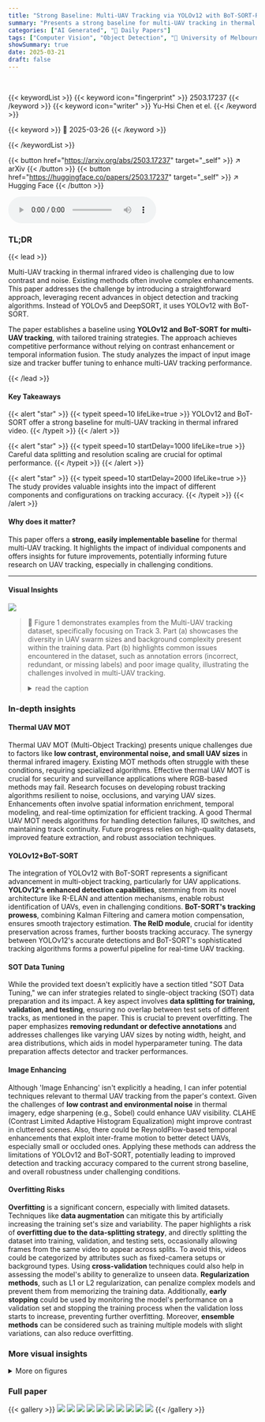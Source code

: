 ```yaml
---
title: "Strong Baseline: Multi-UAV Tracking via YOLOv12 with BoT-SORT-ReID"
summary: "Presents a strong baseline for multi-UAV tracking in thermal infrared video using YOLOv12 and BoT-SORT, achieving competitive results without complex enhancements."
categories: ["AI Generated", "🤗 Daily Papers"]
tags: ["Computer Vision", "Object Detection", "🏢 University of Melbourne",]
showSummary: true
date: 2025-03-21
draft: false
---
```


<br>

{{< keywordList >}}
{{< keyword icon="fingerprint" >}} 2503.17237 {{< /keyword >}}
{{< keyword icon="writer" >}} Yu-Hsi Chen et el. {{< /keyword >}}
 
{{< keyword >}} 🤗 2025-03-26 {{< /keyword >}}
 
{{< /keywordList >}}

{{< button href="https://arxiv.org/abs/2503.17237" target="_self" >}}
↗ arXiv
{{< /button >}}
{{< button href="https://huggingface.co/papers/2503.17237" target="_self" >}}
↗ Hugging Face
{{< /button >}}



<audio controls>
    <source src="https://ai-paper-reviewer.com/2503.17237/podcast.wav" type="audio/wav">
    Your browser does not support the audio element.
</audio>


### TL;DR


{{< lead >}}

Multi-UAV tracking in thermal infrared video is challenging due to low contrast and noise. Existing methods often involve complex enhancements. This paper addresses the challenge by introducing a straightforward approach, leveraging recent advances in object detection and tracking algorithms. Instead of YOLOv5 and DeepSORT, it uses YOLOv12 with BoT-SORT.



The paper establishes a baseline using **YOLOv12 and BoT-SORT for multi-UAV tracking**, with tailored training strategies. The approach achieves competitive performance without relying on contrast enhancement or temporal information fusion. The study analyzes the impact of input image size and tracker buffer tuning to enhance multi-UAV tracking performance.

{{< /lead >}}


#### Key Takeaways

{{< alert "star" >}}
{{< typeit speed=10 lifeLike=true >}} YOLOv12 and BoT-SORT offer a strong baseline for multi-UAV tracking in thermal infrared video. {{< /typeit >}}
{{< /alert >}}

{{< alert "star" >}}
{{< typeit speed=10 startDelay=1000 lifeLike=true >}} Careful data splitting and resolution scaling are crucial for optimal performance. {{< /typeit >}}
{{< /alert >}}

{{< alert "star" >}}
{{< typeit speed=10 startDelay=2000 lifeLike=true >}} The study provides valuable insights into the impact of different components and configurations on tracking accuracy. {{< /typeit >}}
{{< /alert >}}

#### Why does it matter?
This paper offers a **strong, easily implementable baseline** for thermal multi-UAV tracking. It highlights the impact of individual components and offers insights for future improvements, potentially informing future research on UAV tracking, especially in challenging conditions.

------
#### Visual Insights



![](https://arxiv.org/html/2503.17237/x1.png)

> 🔼 Figure 1 demonstrates examples from the Multi-UAV tracking dataset, specifically focusing on Track 3.  Part (a) showcases the diversity in UAV swarm sizes and background complexity present within the training data. Part (b) highlights common issues encountered in the dataset, such as annotation errors (incorrect, redundant, or missing labels) and poor image quality, illustrating the challenges involved in multi-UAV tracking.
> <details>
> <summary>read the caption</summary>
> Figure 1: Demonstration using training and testing data from Track 3. (a) Shows UAV swarms with varying sizes and backgrounds in the training data. (b) Highlights annotation errors and frame defects: MultiUAV-230 (train) has incorrect annotations, MultiUAV-256 (train) contains redundant annotations, MultiUAV-294 (train) has missed annotations, and MultiUAV-068 (test) includes a poor-quality frame.
> </details>







### In-depth insights


#### Thermal UAV MOT
Thermal UAV MOT (Multi-Object Tracking) presents unique challenges due to factors like **low contrast, environmental noise, and small UAV sizes** in thermal infrared imagery. Existing MOT methods often struggle with these conditions, requiring specialized algorithms. Effective thermal UAV MOT is crucial for security and surveillance applications where RGB-based methods may fail. Research focuses on developing robust tracking algorithms resilient to noise, occlusions, and varying UAV sizes. Enhancements often involve spatial information enrichment, temporal modeling, and real-time optimization for efficient tracking. A good Thermal UAV MOT needs algorithms for handling detection failures, ID switches, and maintaining track continuity. Future progress relies on high-quality datasets, improved feature extraction, and robust association techniques.

#### YOLOv12+BoT-SORT
The integration of YOLOv12 with BoT-SORT represents a significant advancement in multi-object tracking, particularly for UAV applications. **YOLOv12's enhanced detection capabilities**, stemming from its novel architecture like R-ELAN and attention mechanisms, enable robust identification of UAVs, even in challenging conditions. **BoT-SORT's tracking prowess**, combining Kalman Filtering and camera motion compensation, ensures smooth trajectory estimation. **The ReID module**, crucial for identity preservation across frames, further boosts tracking accuracy. The synergy between YOLOv12's accurate detections and BoT-SORT's sophisticated tracking algorithms forms a powerful pipeline for real-time UAV tracking.

#### SOT Data Tuning
While the provided text doesn't explicitly have a section titled "SOT Data Tuning," we can infer strategies related to single-object tracking (SOT) data preparation and its impact. A key aspect involves **data splitting for training, validation, and testing**, ensuring no overlap between test sets of different tracks, as mentioned in the paper. This is crucial to prevent overfitting. The paper emphasizes **removing redundant or defective annotations** and addresses challenges like varying UAV sizes by noting width, height, and area distributions, which aids in model hyperparameter tuning. The data preparation affects detector and tracker performances.

#### Image Enhancing
Although 'Image Enhancing' isn't explicitly a heading, I can infer potential techniques relevant to thermal UAV tracking from the paper's context. Given the challenges of **low contrast and environmental noise** in thermal imagery, edge sharpening (e.g., Sobel) could enhance UAV visibility.  CLAHE (Contrast Limited Adaptive Histogram Equalization) might improve contrast in cluttered scenes. Also, there could be ReynoldFlow-based temporal enhancements that exploit inter-frame motion to better detect UAVs, especially small or occluded ones. Applying these methods can address the limitations of YOLOv12 and BoT-SORT, potentially leading to improved detection and tracking accuracy compared to the current strong baseline, and overall robustness under challenging conditions.

#### Overfitting Risks
**Overfitting** is a significant concern, especially with limited datasets. Techniques like **data augmentation** can mitigate this by artificially increasing the training set's size and variability. The paper highlights a risk of **overfitting due to the data-splitting strategy**, and directly splitting the dataset into training, validation, and testing sets, occasionally allowing frames from the same video to appear across splits. To avoid this, videos could be categorized by attributes such as fixed-camera setups or background types. Using **cross-validation** techniques could also help in assessing the model's ability to generalize to unseen data. **Regularization methods**, such as L1 or L2 regularization, can penalize complex models and prevent them from memorizing the training data. Additionally, **early stopping** could be used by monitoring the model's performance on a validation set and stopping the training process when the validation loss starts to increase, preventing further overfitting. Moreover, **ensemble methods** can be considered such as training multiple models with slight variations, can also reduce overfitting.


### More visual insights

<details>
<summary>More on figures
</summary>


![](https://arxiv.org/html/2503.17237/x2.png)

> 🔼 Figure 2 shows example image crops from the training dataset bounding boxes.  Each set of crops shows the same UAV (identified by the same ID) across 12 consecutive frames from four different training videos: MultiUAV-002, MultiUAV-013, MultiUAV-087, and MultiUAV-223.  The figure highlights the variability in UAV size within the dataset, ranging from approximately 28x24 pixels to as small as 6x6 pixels.  This illustrates the challenge of detecting and tracking small UAVs in the thermal infrared videos.
> <details>
> <summary>read the caption</summary>
> Figure 2: Illustration of cropped image patches from training data annotations. Each patch corresponds to a bounding box from MultiUAV-002, MultiUAV-013, MultiUAV-087, and MultiUAV-223, with sizes approximately 28×24282428\times 2428 × 24, 10×10101010\times 1010 × 10, 6×6666\times 66 × 6, and 11×10111011\times 1011 × 10, respectively. The top number denotes the frame sequence (1st to 12th frames), and each row represents the same object (same ID across frames).
> </details>



![](https://arxiv.org/html/2503.17237/x3.png)

> 🔼 This figure illustrates the workflow of the multi-UAV tracking system using YOLOv12, BoT-SORT, and SBS-S50.  It shows how the system processes each frame, from detection using YOLOv12n to tracking and managing tracks using BoT-SORT. The diagram highlights a key modification: the incorporation of 'lost tracks' to handle frames where objects might be missed due to occlusion or poor image quality. This improves tracking continuity, especially for Tracks 1 and 2, by using information about lost targets to infer potential object locations. Track 3, however, uses the standard BoT-SORT output.
> <details>
> <summary>read the caption</summary>
> Figure 3: YOLOv12n with BoT-SORT-SBS-S50 workflow diagram. The workflow follows the original BoT-SORT framework [1], with a slight revision: incorporating lost tracks to compensate for uninformative frames and improve object continuity. Specifically, for Track 1 and Track 2, lost target information is used to annotate potential object locations, while Track 3 retains the BoT-SORT original output.
> </details>



![](https://arxiv.org/html/2503.17237/x4.png)

> 🔼 Figure 4 showcases the performance of the YOLOv12n object detection model combined with the BoT-SORT-SBS-S50 tracking algorithm on Track 3 of the anti-UAV dataset.  Part (a) displays the predicted bounding boxes with their assigned IDs. Part (b) highlights several challenging scenarios encountered during testing, including instances of overlapping UAVs, occlusion, misclassification (a flying creature mistaken for a UAV), complex background interference leading to ID misassignments, and near-invisible UAVs resulting in missed detections and tracking failures. Heatmaps in the bottom row further illustrate the model's struggles with UAV perception, particularly in difficult conditions.
> <details>
> <summary>read the caption</summary>
> Figure 4: Demonstration of YOLOv12n with BoT-SORT-SBS-S50 predictions on Track 3 test data. (a) Predicted bounding boxes with object IDs. (b) Challenging scenarios: MultiUAV-0003 contains multiple overlapping UAVs; MultiUAV-135 includes an occluded UAV (red box, ID: 29) and a flying creature misclassified as a UAV (pink box, ID: 28); MultiUAV-173 features a complex background, where IDs 16, 17, and 18 are misjudgments; and MultiUAV-261 presents nearly invisible UAVs, leading to missed detections and tracking failures. The last row presents heatmaps highlighting the model’s difficulty in UAV perception, especially in MultiUAV-261.
> </details>



![](https://arxiv.org/html/2503.17237/x5.png)

> 🔼 Figure 5 demonstrates various image enhancement techniques applied to a thermal infrared video frame (MultiUAV-262) to improve multi-UAV tracking.  The original frame is shown alongside three enhanced versions: one using Sobel edge-based sharpening to highlight edges, another employing Contrast Limited Adaptive Histogram Equalization (CLAHE) to enhance contrast, and a final version using ReynoldsFlow+ to visualize motion patterns for better UAV detection.  These enhancements aim to address challenges in thermal infrared video such as low contrast and small object sizes.
> <details>
> <summary>read the caption</summary>
> Figure 5: Potential frame enhancement techniques for multi-UAV tracking on a MultiUAV-262 video frame. From left to right: (1) original thermal infrared frame, (2) Sobel edge-based sharpening [10], (3) contrast enhancement via Contrast Limited Adaptive Histogram Equalization (CLAHE) [28], and (4) ReynoldsFlow+ visualization highlighting motion patterns to assist UAV detection [4].
> </details>



</details>






### Full paper

{{< gallery >}}
<img src="https://ai-paper-reviewer.com/2503.17237/1.png" class="grid-w50 md:grid-w33 xl:grid-w25" />
<img src="https://ai-paper-reviewer.com/2503.17237/2.png" class="grid-w50 md:grid-w33 xl:grid-w25" />
<img src="https://ai-paper-reviewer.com/2503.17237/3.png" class="grid-w50 md:grid-w33 xl:grid-w25" />
<img src="https://ai-paper-reviewer.com/2503.17237/4.png" class="grid-w50 md:grid-w33 xl:grid-w25" />
<img src="https://ai-paper-reviewer.com/2503.17237/5.png" class="grid-w50 md:grid-w33 xl:grid-w25" />
<img src="https://ai-paper-reviewer.com/2503.17237/6.png" class="grid-w50 md:grid-w33 xl:grid-w25" />
<img src="https://ai-paper-reviewer.com/2503.17237/7.png" class="grid-w50 md:grid-w33 xl:grid-w25" />
<img src="https://ai-paper-reviewer.com/2503.17237/8.png" class="grid-w50 md:grid-w33 xl:grid-w25" />
<img src="https://ai-paper-reviewer.com/2503.17237/9.png" class="grid-w50 md:grid-w33 xl:grid-w25" />
<img src="https://ai-paper-reviewer.com/2503.17237/10.png" class="grid-w50 md:grid-w33 xl:grid-w25" />
{{< /gallery >}}